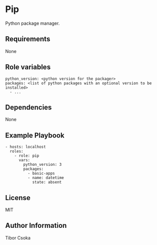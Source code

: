 Pip
=========

Python package manager.

Requirements
------------

None

Role variables
--------------

    python_version: <python version for the packager>
    packages: <list of python packages with an optional version to be installed>
      - ...

Dependencies
------------

None

Example Playbook
----------------

    - hosts: localhost
      roles:
        - role: pip
          vars:
            python_version: 3
            packages:
              - basic-apps
              - name: datetime
                state: absent

License
-------

MIT

Author Information
------------------

Tibor Csoka
